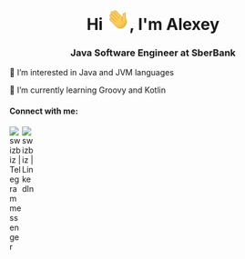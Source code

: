 <h1 align="center">Hi <img src="https://raw.githubusercontent.com/ABSphreak/ABSphreak/master/gifs/Hi.gif" width="40px" />, I'm Alexey</h1>
<h3 align="center">Java Software Engineer at SberBank</h3>

👀 I’m interested in Java and JVM languages

🌱 I’m currently learning Groovy and Kotlin


#### Connect with me:

[<img align="left" alt="swizbiz | Telegram messenger" width="22px" src="https://cdn.jsdelivr.net/npm/simple-icons@latest/icons/telegram.svg" />][Telegram]
[<img align="left" alt="swizbiz | LinkedIn" width="22px" src="https://cdn.jsdelivr.net/npm/simple-icons@5.20.0/icons/linkedin.svg" />][LinkedIn]

[Telegram]: https://t.me/Swizbiz
[LinkedIn]: https://www.linkedin.com/in/aleksei-borodin

<!---
Swizbiz/Swizbiz is a ✨ special ✨ repository because its `README.md` (this file) appears on your GitHub profile.
You can click the Preview link to take a look at your changes.
--->

